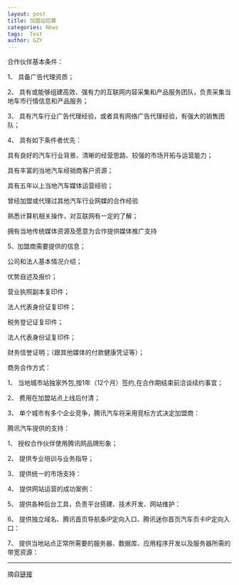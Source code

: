 ```yaml
---
layout: post
title: 加盟站招募
categories: News
tags:  Test
author: GZY
---
```


合作伙伴基本条件：

1、 具备广告代理资质；

2、 具有或能够组建高效、强有力的互联网内容采集和产品服务团队，负责采集当地车市行情信息和产品服务；

3、 具有汽车行业广告代理经验，或者具有网络广告代理经验，有强大的销售团队；

4、 具有如下条件者优先：

具有良好的汽车行业背景、清晰的经营思路、较强的市场开拓与运营能力；

具有丰富的当地汽车经销商客户资源；

具有五年以上当地汽车媒体运营经验；

曾经加盟或代理过其他汽车行业网媒的合作经验

熟悉计算机相关操作，对互联网有一定的了解；

拥有当地传统媒体资源及愿意为合作提供媒体推广支持

5、加盟商需要提供的信息；

公司和法人基本情况介绍；

优势自述及报价；

营业执照副本复印件；

法人代表身份证复印件；

税务登记证复印件；

法人代表身份证复印件；

财务信誉证明；（跟其他媒体的付款健康凭证等）；



商务合作方式：

1、 当地城市站独家外包,按1年（12个月）签约,在合作期结束前洽谈续约事宜；

2、 费用在加盟站点上线后付清；

3、 单个城市有多个企业竞争，腾讯汽车将采用竞标方式决定加盟商：



腾讯汽车提供的支持：

1、 授权合作伙伴使用腾讯网品牌形象；

2、 提供专业培训与业务指导；

3、 提供统一的市场支持：

4、 提供网站运营的成功案例：

5、 提供各种后台工具，负责平台搭建、技术开发、网站维护：

6、 提供独立域名、腾讯首页导航条IP定向入口、腾讯迷你首页汽车页卡IP定向入口：

7、 提供当地站点正常所需要的服务器、数据库、应用程序开发以及服务器所需的带宽资源：



*****

摘自[链接](http://auto.qq.com/zt2014/jmzzm/index.htm)